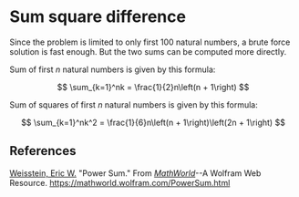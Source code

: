 # Sum square difference

Since the problem is limited to only first 100 natural numbers, a brute force solution is fast enough. But the two sums can be computed more directly.

Sum of first $n$ natural numbers is given by this formula:

$$
\sum_{k=1}^nk = \frac{1}{2}n\left(n + 1\right)
$$

Sum of squares of first $n$ natural numbers is given by this formula:

$$
\sum_{k=1}^nk^2 = \frac{1}{6}n\left(n + 1\right)\left(2n + 1\right)
$$

## References
[Weisstein, Eric W.](https://mathworld.wolfram.com/about/author.html) "Power Sum." From *[MathWorld](https://mathworld.wolfram.com/)*--A Wolfram Web Resource. https://mathworld.wolfram.com/PowerSum.html
 
